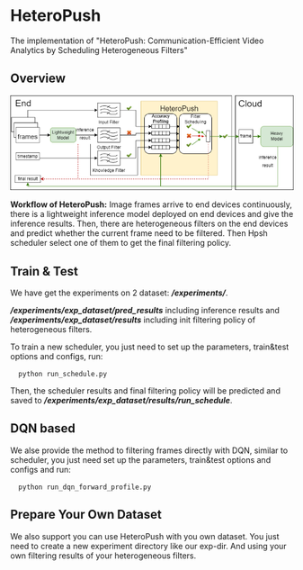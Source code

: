 # HeteroPush
The implementation of "HeteroPush: Communication-Efficient Video Analytics by Scheduling Heterogeneous Filters"

## Overview
![HeteroPush](/heteropush.png "Workflow of HeteroPush")

**Workflow of HeteroPush:** Image frames arrive to end devices continuously, there is a lightweight inference model deployed on end devices and give the inference results. Then, there are heterogeneous filters on the end devices and predict whether the current frame need to be filtered. Then Hpsh scheduler select one of them to get the final filtering policy.

## Train & Test
We have get the experiments on 2 dataset: ***/experiments/***. 

***/experiments/exp_dataset/pred_results*** including inference results and ***/experiments/exp_dataset/results*** including init filtering policy of heterogeneous filters.

To train a new scheduler, you just need to set up the parameters, train&test options and configs, run:

```
  python run_schedule.py
```
Then, the scheduler results and final filtering policy will be predicted and saved to ***/experiments/exp_dataset/results/run_schedule***.

## DQN based

We alse provide the method to filtering frames directly with DQN, similar to scheduler, you just need set up the parameters, train&test options and configs and run:

```
  python run_dqn_forward_profile.py
```

## Prepare Your Own Dataset

We also support you can use HeteroPush with you own dataset. You just need to create a new experiment directory like our exp-dir. And using your own filtering results of your heterogeneous filters.

